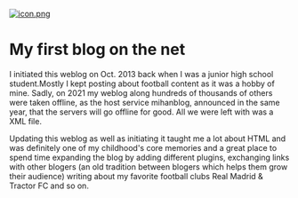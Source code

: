 [![icon.png](https://i.postimg.cc/c4MwKQQr/icon.png)](https://postimg.cc/JG0GvHYL)

# My first blog on the net

I initiated this weblog on Oct. 2013 back when I was a junior high school student.Mostly I kept posting about football content as it was a hobby of mine.
 Sadly, on 2021 my weblog along hundreds of thousands of others were taken offline, as the host service mihanblog, announced in the same year, that the servers will go offline for good. All we were left with was a XML file.

Updating this weblog as well as initiating it taught me a lot about HTML and was definitely one of my childhood's core memories and a great place to spend time expanding the blog by adding different plugins, exchanging links with other blogers (an old tradition between blogers which helps them grow their audience) writing about my favorite football clubs Real Madrid & Tractor FC and so on.
